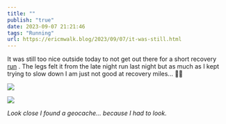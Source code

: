 ```yaml
---
title: ""
publish: "true"
date: 2023-09-07 21:21:46
tags: "Running"
url: https://ericmwalk.blog/2023/09/07/it-was-still.html
---
```


It was still too nice outside today to not get out there for a short recovery [run](https://strava.com/activities/9803692941) . The legs felt it from the late night run last night but as much as I kept trying to slow down I am just not good at recovery miles... 🤷‍♂️

![](https://ericmwalk.blog/uploads/2023/4611b31e-d978-4f5c-8307-47d5e85d30dc.jpg)

![](https://ericmwalk.blog/uploads/2023/6ae2acf7-6d80-4f10-904e-e3123d66fab2.jpg)

*Look close I found a geocache... because I had to look.*